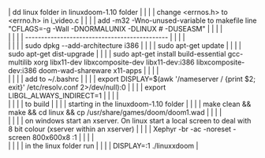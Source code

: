 | dd linux folder in linuxdoom-1.10 folder |
|  |  | change <errnos.h> to <errno.h> in i_video.c |
|  |  | add -m32 -Wno-unused-variable to makefile line "CFLAGS=-g -Wall -DNORMALUNIX -DLINUX # -DUSEASM" |
|  |  |\
 |
|  |  | --------------------------------------------- |
|  |  |\
 |
|  |  | sudo dpkg --add-architecture i386 |
|  |  | sudo apt-get update |
|  |  | sudo apt-get dist-upgrade |
|  |  | sudo apt-get install build-essential gcc-multilib xorg libx11-dev libxcomposite-dev libx11-dev:i386 libxcomposite-dev:i386 doom-wad-shareware x11-apps |
|  |  |\
 |
|  |  | add to ~/.bashrc |
|  |  | export DISPLAY=$(awk '/nameserver / {print $2; exit}' /etc/resolv.conf 2>/dev/null):0 |
|  |  | export LIBGL_ALWAYS_INDIRECT=1 |
|  |  |\
 |
|  |  | to build |
|  |  | starting in the linuxdoom-1.10 folder |
|  |  | make clean && make && cd linux && cp /usr/share/games/doom/doom1.wad |
|  |  |\
 |
|  |  | on windows start an xserver. On linux start a local screen to deal with 8 bit colour (xserver within an xserver) |
|  |  | Xephyr -br -ac -noreset -screen 800x600x8 :1 |
|  |  |\
 |
|  |  | in the linux folder run |
|  |  | DISPLAY=:1 ./linuxxdoom |

